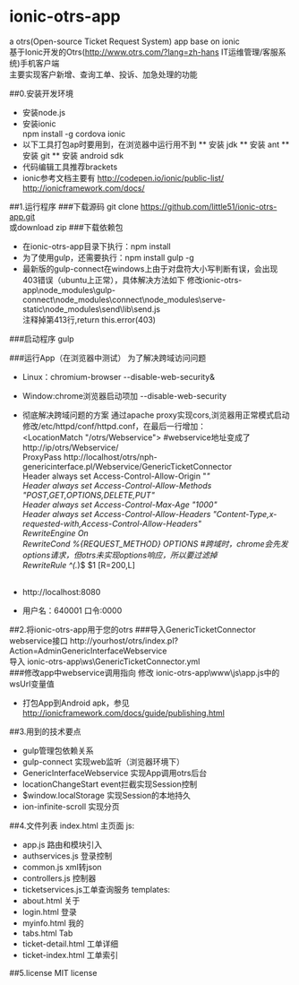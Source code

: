 ionic-otrs-app
==============
a otrs(Open-source Ticket Request System) app base on ionic<br>
基于Ionic开发的Otrs(http://www.otrs.com/?lang=zh-hans IT运维管理/客服系统)手机客户端<br>
主要实现客户新增、查询工单、投诉、加急处理的功能

##0.安装开发环境
* 安装node.js
* 安装ionic<br>
  npm install -g cordova ionic
* 以下工具打包ap时要用到，在浏览器中运行用不到
** 安装 jdk
** 安装 ant
** 安装 git
** 安装 android sdk
* 代码编辑工具推荐brackets
* ionic参考文档主要有
http://codepen.io/ionic/public-list/<br>
http://ionicframework.com/docs/

##1.运行程序
###下载源码
git clone https://github.com/little51/ionic-otrs-app.git<br>或download zip
###下载依赖包
* 在ionic-otrs-app目录下执行：npm install 
* 为了使用gulp，还需要执行：npm install gulp -g
* 最新版的gulp-connect在windows上由于对盘符大小写判断有误，会出现403错误（ubuntu上正常），具体解决方法如下
 修改ionic-otrs-app\node_modules\gulp-connect\node_modules\connect\node_modules\serve-static\node_modules\send\lib\send.js<br>
 注释掉第413行,return this.error(403)

###启动程序
gulp

###运行App（在浏览器中测试）
为了解决跨域访问问题
* Linux：chromium-browser --disable-web-security&
* Window:chrome浏览器启动项加 --disable-web-security
* 彻底解决跨域问题的方案
通过apache proxy实现cors,浏览器用正常模式启动<br>
修改/etc/httpd/conf/httpd.conf，在最后一行增加：<br>
<LocationMatch "/otrs/Webservice">  #webservice地址变成了http://ip/otrs/Webservice/<br>
  ProxyPass http://localhost/otrs/nph-genericinterface.pl/Webservice/GenericTicketConnector<br>
  Header always set Access-Control-Allow-Origin "*"<br>
  Header always set Access-Control-Allow-Methods "POST,GET,OPTIONS,DELETE,PUT"<br>
  Header always set Access-Control-Max-Age "1000"<br>
  Header always set Access-Control-Allow-Headers "Content-Type,x-requested-with,Access-Control-Allow-Headers"<br>
  RewriteEngine On<br>
  RewriteCond %{REQUEST_METHOD} OPTIONS #跨域时，chrome会先发options请求，但otrs未实现options响应，所以要过滤掉<br>
  RewriteRule ^(.*)$ $1 [R=200,L]<br>
</LocationMatch><br>

* http://localhost:8080
* 用户名：640001 口令:0000

##2.将ionic-otrs-app用于您的otrs
###导入GenericTicketConnector webservice接口
http://yourhost/otrs/index.pl?Action=AdminGenericInterfaceWebservice<br>
导入 ionic-otrs-app\ws\GenericTicketConnector.yml<br>
###修改app中webservice调用指向
修改 ionic-otrs-app\www\js\app.js中的wsUrl变量值
* 打包App到Android apk，参见
  http://ionicframework.com/docs/guide/publishing.html

##3.用到的技术要点
* gulp管理包依赖关系
* gulp-connect 实现web监听（浏览器环境下）
* GenericInterfaceWebservice 实现App调用otrs后台
* locationChangeStart event拦截实现Session控制
* $window.localStorage 实现Session的本地持久
* ion-infinite-scroll 实现分页

##4.文件列表
index.html       主页面
js:
* app.js           路由和模块引入
* authservices.js  登录控制
* common.js        xml转json
* controllers.js   控制器
* ticketservices.js工单查询服务
templates:
* about.html      关于
* login.html      登录
* myinfo.html     我的
* tabs.html       Tab
* ticket-detail.html 工单详细
* ticket-index.html  工单索引

##5.license
MIT license
